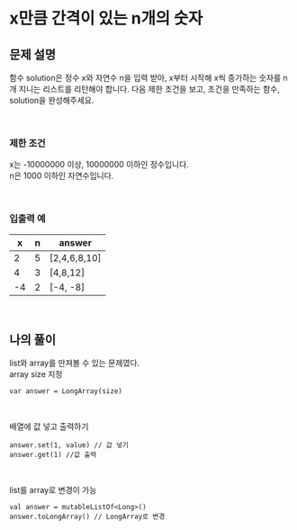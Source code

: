 # x만큼 간격이 있는 n개의 숫자

## 문제 설명
함수 solution은 정수 x와 자연수 n을 입력 받아, x부터 시작해 x씩 증가하는 숫자를 n개 지니는 리스트를 리턴해야 합니다. 다음 제한 조건을 보고, 조건을 만족하는 함수, solution을 완성해주세요.

<br>

### 제한 조건
x는 -10000000 이상, 10000000 이하인 정수입니다.<br>
n은 1000 이하인 자연수입니다.

<br>

### 입출력 예
| x  | n | answer       |
|----|---|--------------|
| 2  | 5 | [2,4,6,8,10] |
| 4  | 3 | [4,8,12]     |
| -4 | 2 | [-4, -8]     |

<br>

## 나의 풀이
list와 array를 만져볼 수 있는 문제였다.<br>
array size 지정

```
var answer = LongArray(size)
```

<br>

배열에 값 넣고 출력하기

```
answer.set(1, value) // 값 넣기
answer.get(1) //값 출력
```

<br>

list를 array로 변경이 가능

```
val answer = mutableListOf<Long>()
answer.toLongArray() // LongArray로 변경
```
